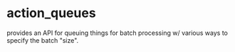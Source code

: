 # action_queues

provides an API for queuing things for batch processing w/ various ways to specify the batch "size".
